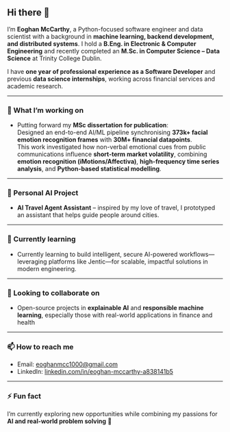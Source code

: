 ## Hi there 👋

I’m **Eoghan McCarthy**, a Python-focused software engineer and data scientist with a background in **machine learning, backend development, and distributed systems**.
I hold a **B.Eng. in Electronic & Computer Engineering** and recently completed an **M.Sc. in Computer Science – Data Science** at Trinity College Dublin.  

I have **one year of professional experience as a Software Developer** and previous **data science internships**, working across financial services and academic research.  

---

### 🔭 What I’m working on
- Putting forward my **MSc dissertation for publication**:  
  Designed an end-to-end AI/ML pipeline synchronising **373k+ facial emotion recognition frames** with **30M+ financial datapoints**.  
  This work investigated how non-verbal emotional cues from public communications influence **short-term market volatility**, combining **emotion recognition (iMotions/Affectiva)**, **high-frequency time series analysis**, and **Python-based statistical modelling**.  

---

### 🤖 Personal AI Project
- **AI Travel Agent Assistant** – inspired by my love of travel, I prototyped an assistant that helps guide people around cities.  

---

### 🌱 Currently learning 
- Currently learning to build intelligent, secure AI-powered workflows—leveraging platforms like Jentic—for scalable, impactful solutions in modern engineering.  

---

### 👯 Looking to collaborate on
- Open-source projects in **explainable AI** and **responsible machine learning**, especially those with real-world applications in finance and health  

---

### 📫 How to reach me
- Email: eoghanmcc1000@gmail.com  
- LinkedIn: [linkedin.com/in/eoghan-mccarthy-a838141b5](https://www.linkedin.com/in/eoghan-mccarthy-a838141b5)  

---

### ⚡ Fun fact
I’m currently exploring new opportunities while combining my passions for **AI and real-world problem solving** 🚀  
